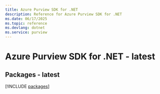 ```yaml
---
title: Azure Purview SDK for .NET
description: Reference for Azure Purview SDK for .NET
ms.date: 06/17/2025
ms.topic: reference
ms.devlang: dotnet
ms.service: purview
---
```

# Azure Purview SDK for .NET - latest
## Packages - latest
[!INCLUDE [packages](purview-index.md)]